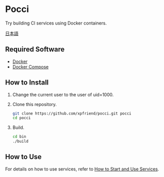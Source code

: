Pocci
=====

Try building CI services using Docker containers.

[日本語](./README.ja.md)

Required Software
-----------------
*   [Docker](https://www.docker.com/)
*   [Docker Compose](https://github.com/docker/compose/)


How to Install
--------------
1.  Change the current user to the user of uid=1000.

2.  Clone this repository.

    ```bash
    git clone https://github.com/xpfriend/pocci.git pocci
    cd pocci
    ```

3.  Build.

    ```bash
    cd bin
    ./build
    ```


How to Use
----------
For details on how to use services, 
refer to [How to Start and Use Services](./document/create-service.en.md).
